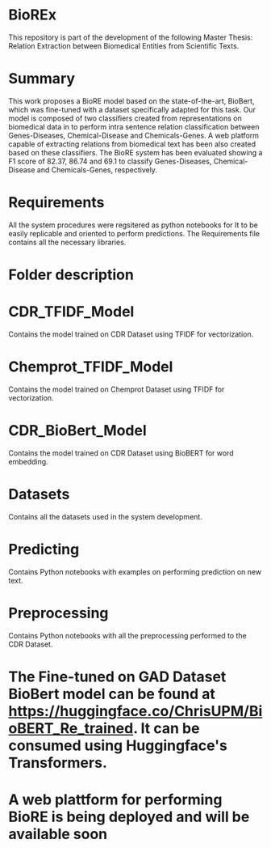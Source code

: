 # BioREx
This repository is part of the development of the following Master Thesis: Relation Extraction between Biomedical Entities from Scientific Texts.
# Summary
This work proposes a BioRE model based on the state-of-the-art, BioBert, which was fine-tuned with a dataset specifically adapted for this task. Our model is composed of two classifiers created from representations on biomedical data in to perform intra sentence relation classification between Genes-Diseases, Chemical-Disease and Chemicals-Genes. A web platform capable of extracting relations from biomedical text has been also created based on these classifiers. The BioRE system has been evaluated showing a F1 score of 82.37, 86.74 and 69.1 to classify Genes-Diseases, Chemical-Disease and Chemicals-Genes, respectively.
# Requirements
All the system procedures were regsitered as python notebooks for It to be easily replicable and oriented to perform predictions. The Requirements file contains all the necessary libraries.
# Folder description
 # CDR_TFIDF_Model
 Contains the model trained on CDR Dataset using TFIDF for vectorization.
 # Chemprot_TFIDF_Model
 Contains the model trained on Chemprot Dataset using TFIDF for vectorization.
 # CDR_BioBert_Model
 Contains the model trained on CDR Dataset using BioBERT for word embedding.
 # Datasets
 Contains all the datasets used in the system development.
 # Predicting
 Contains Python notebooks with examples on performing prediction on new text.
 # Preprocessing 
 Contains Python notebooks with all the preprocessing performed to the CDR Dataset.
# The Fine-tuned on GAD Dataset BioBert model can be found at https://huggingface.co/ChrisUPM/BioBERT_Re_trained. It can be consumed using Huggingface's Transformers.
# A web plattform for performing BioRE is being deployed and will be available soon
